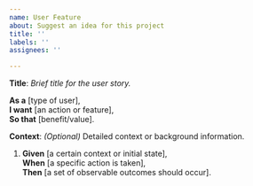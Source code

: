 ```yaml
---
name: User Feature
about: Suggest an idea for this project
title: ''
labels: ''
assignees: ''

---
```


**Title**: *Brief title for the user story.*

**As a** [type of user],  
**I want** [an action or feature],  
**So that** [benefit/value].

**Context**: *(Optional)* Detailed context or background information.


1.  **Given** [a certain context or initial state],  
    **When** [a specific action is taken],  
    **Then** [a set of observable outcomes should occur].
